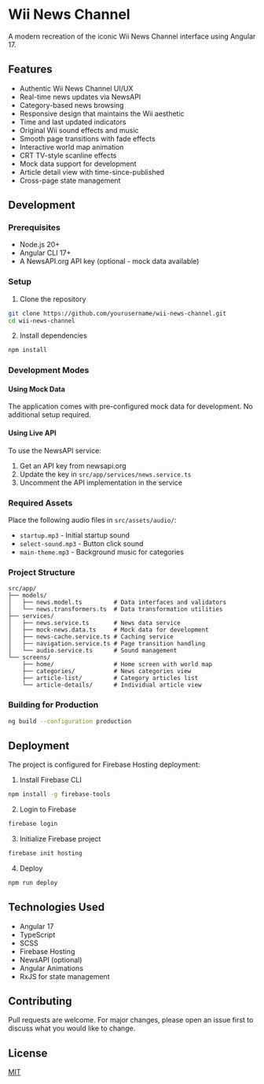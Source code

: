 # Wii News Channel

A modern recreation of the iconic Wii News Channel interface using Angular 17.

## Features

- Authentic Wii News Channel UI/UX
- Real-time news updates via NewsAPI
- Category-based news browsing
- Responsive design that maintains the Wii aesthetic
- Time and last updated indicators
- Original Wii sound effects and music
- Smooth page transitions with fade effects
- Interactive world map animation
- CRT TV-style scanline effects
- Mock data support for development
- Article detail view with time-since-published
- Cross-page state management

## Development

### Prerequisites
- Node.js 20+
- Angular CLI 17+
- A NewsAPI.org API key (optional - mock data available)

### Setup
1. Clone the repository
```bash
git clone https://github.com/yourusername/wii-news-channel.git
cd wii-news-channel
```

2. Install dependencies
```bash
npm install
```

### Development Modes

#### Using Mock Data
The application comes with pre-configured mock data for development. No additional setup required.

#### Using Live API
To use the NewsAPI service:
1. Get an API key from newsapi.org
2. Update the key in `src/app/services/news.service.ts`
3. Uncomment the API implementation in the service

### Required Assets
Place the following audio files in `src/assets/audio/`:
- `startup.mp3` - Initial startup sound
- `select-sound.mp3` - Button click sound
- `main-theme.mp3` - Background music for categories

### Project Structure

```
src/app/
├── models/
│   ├── news.model.ts         # Data interfaces and validators
│   └── news.transformers.ts  # Data transformation utilities
├── services/
│   ├── news.service.ts       # News data service
│   ├── mock-news.data.ts     # Mock data for development
│   ├── news-cache.service.ts # Caching service
│   ├── navigation.service.ts # Page transition handling
│   └── audio.service.ts      # Sound management
└── screens/
    ├── home/                 # Home screen with world map
    ├── categories/           # News categories view
    ├── article-list/         # Category articles list
    └── article-details/      # Individual article view
```

### Building for Production
```bash
ng build --configuration production
```

## Deployment

The project is configured for Firebase Hosting deployment:

1. Install Firebase CLI
```bash
npm install -g firebase-tools
```

2. Login to Firebase
```bash
firebase login
```

3. Initialize Firebase project
```bash
firebase init hosting
```

4. Deploy
```bash
npm run deploy
```

## Technologies Used

- Angular 17
- TypeScript
- SCSS
- Firebase Hosting
- NewsAPI (optional)
- Angular Animations
- RxJS for state management

## Contributing

Pull requests are welcome. For major changes, please open an issue first to discuss what you would like to change.

## License

[MIT](https://choosealicense.com/licenses/mit/)
